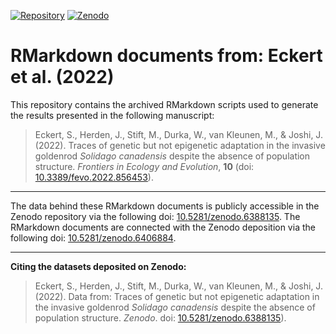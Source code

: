 [![Repository](https://zenodo.org/badge/470240336.svg)](https://zenodo.org/badge/latestdoi/470240336) 
[![Zenodo](https://zenodo.org/badge/DOI/10.5281/zenodo.6388135.svg)](https://doi.org/10.5281/zenodo.6388135)

# RMarkdown documents from: Eckert et al. (2022)

This repository contains the archived RMarkdown scripts used to generate the results presented in the following manuscript:
>Eckert, S., Herden, J., Stift, M., Durka, W., van Kleunen, M., \& Joshi, J. (2022). Traces of genetic but not epigenetic adaptation in the invasive goldenrod _Solidago canadensis_ despite the absence of population structure. _Frontiers in Ecology and Evolution_, **10** (doi: [10.3389/fevo.2022.856453](https://www.doi.org/10.3389/fevo.2022.856453)).

---

The data behind these RMarkdown documents is publicly accessible in the Zenodo repository via the following doi: [10.5281/zenodo.6388135](https://www.doi.org/10.5281/zenodo.6388135). The RMarkdown documents are connected with the Zenodo deposition via the following doi: [10.5281/zenodo.6406884](https://www.doi.org/10.5281/zenodo.6406884).

---

**Citing the datasets deposited on Zenodo:**
>Eckert, S., Herden, J., Stift, M., Durka, W., van Kleunen, M., \& Joshi, J. (2022). Data from: Traces of genetic but not epigenetic adaptation in the invasive goldenrod _Solidago canadensis_ despite the absence of population structure. *Zenodo*. doi: [10.5281/zenodo.6388135](https://www.doi.org/10.5281/zenodo.6388135)).
